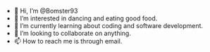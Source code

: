 - 👋 Hi, I’m @Bomster93
- 👀 I’m interested in dancing and eating good food.
- 🌱 I’m currently learning about coding and software development.
- 💞️ I’m looking to collaborate on anything.
- 📫 How to reach me is through email.

<!---
Bomster93/Bomster93 is a ✨ special ✨ repository because its `README.md` (this file) appears on your GitHub profile.
You can click the Preview link to take a look at your changes.
--->
